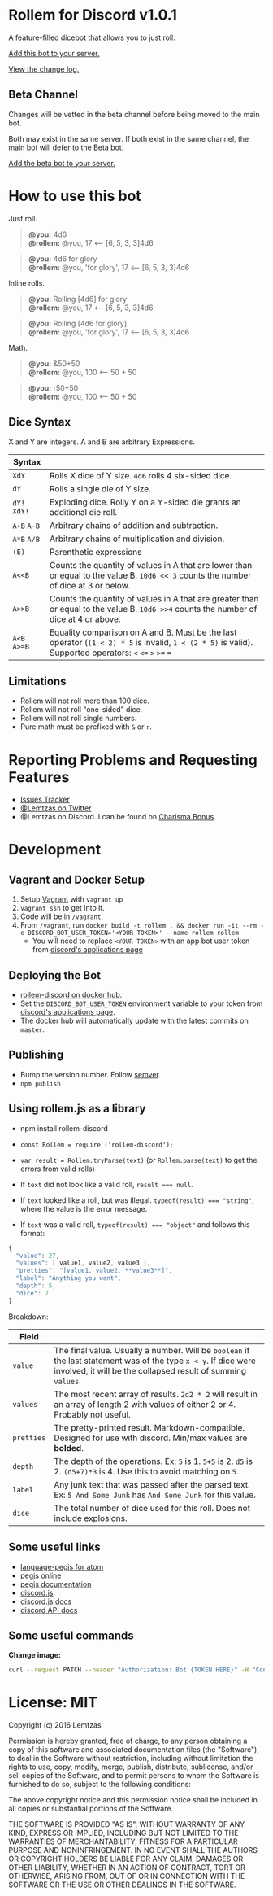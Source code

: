 # Rollem for Discord v1.0.1

A feature-filled dicebot that allows you to just roll.

[Add this bot to your server.](https://discordapp.com/oauth2/authorize?client_id=240732567744151553&scope=bot&permissions=0)

[View the change log.](CHANGELOG.md)

## Beta Channel

Changes will be vetted in the beta channel before being moved to the main bot.

Both may exist in the same server. If both exist in the same channel, the main bot will defer to the Beta bot.

[Add the beta bot to your server.](https://discordapp.com/oauth2/authorize?client_id=263621237127905280&scope=bot&permissions=0)

# How to use this bot

Just roll.

> **@you:** 4d6  
> **@rollem:** @you, 17 ⟵ [6, 5, 3, 3]4d6

> **@you:** 4d6 for glory  
> **@rollem:** @you, 'for glory', 17 ⟵ [6, 5, 3, 3]4d6

Inline rolls.

> **@you:** Rolling [4d6] for glory  
> **@rollem:** @you, 17 ⟵ [6, 5, 3, 3]4d6

> **@you:** Rolling [4d6 for glory]  
> **@rollem:** @you, 'for glory', 17 ⟵ [6, 5, 3, 3]4d6

Math.

> **@you:** &50+50  
> **@rollem:** @you, 100 ⟵ 50 + 50

> **@you:** r50+50  
> **@rollem:** @you, 100 ⟵ 50 + 50

## Dice Syntax

X and Y are integers. A and B are arbitrary Expressions.

| Syntax       |                                                                                                                                                          |
|--------------|----------------------------------------------------------------------------------------------------------------------------------------------------------|
| `XdY`        | Rolls X dice of Y size. `4d6` rolls 4 six-sided dice.                                                                                                    |
| `dY`         | Rolls a single die of Y size.                                                                                                                            |
| `dY!` `XdY!` | Exploding dice. Rolly Y on a Y-sided die grants an additional die roll.                                                                                  |
| `A+B` `A-B`  | Arbitrary chains of addition and subtraction.                                                                                                            |
| `A*B` `A/B`  | Arbitrary chains of multiplication and division.                                                                                                         |
| `(E)`        | Parenthetic expressions                                                                                                                                  |
| `A<<B`       | Counts the quantity of values in A that are lower than or equal to the value B. `10d6 << 3` counts the number of dice at 3 or below.                     |
| `A>>B`       | Counts the quantity of values in A that are greater than or equal to the value B. `10d6 >>4` counts the number of dice at 4 or above.                    |
| `A<B` `A>=B` | Equality comparison on A and B. Must be the last operator (`(1 < 2) * 5` is invalid, `1 < (2 * 5)` is valid). Supported operators: `<` `<=` `>` `>=` `=` |

## Limitations

* Rollem will not roll more than 100 dice.
* Rollem will not roll "one-sided" dice.
* Rollem will not roll single numbers.
* Pure math must be prefixed with `&` or `r`.

# Reporting Problems and Requesting Features

* [Issues Tracker](https://github.com/lemtzas/rollem-discord/issues)
* [@Lemtzas on Twitter](https://twitter.com/lemtzas)
* @Lemtzas on Discord. I can be found on [Charisma Bonus](https://discord.gg/7wVKcUs).

# Development

## Vagrant and Docker Setup

1. Setup [Vagrant](https://www.vagrantup.com/) with `vagrant up`
2. `vagrant ssh` to get into it.
3. Code will be in `/vagrant`.
4. From `/vagrant`, run `docker build -t rollem . && docker run -it --rm -e DISCORD_BOT_USER_TOKEN='<YOUR TOKEN>' --name rollem rollem`
    * You will need to replace `<YOUR TOKEN>` with an app bot user token from [discord's applications page](https://discordapp.com/developers/applications/me)

## Deploying the Bot

* [rollem-discord on docker hub](https://hub.docker.com/r/lemtzas/rollem-discord/).
* Set the `DISCORD_BOT_USER_TOKEN` environment variable to your token from [discord's applications page](https://discordapp.com/developers/applications/me).
* The docker hub will automatically update with the latest commits on `master`.

## Publishing

* Bump the version number. Follow [semver](http://semver.org/).
* `npm publish`

## Using rollem.js as a library

* npm install rollem-discord
* `const Rollem = require ('rollem-discord');`
* `var result = Rollem.tryParse(text)` (or `Rollem.parse(text)` to get the errors from valid rolls)

* If `text` did not look like a valid roll, `result === null`.
* If `text` looked like a roll, but was illegal. `typeof(result) === "string"`, where the value is the error message.
* If `text` was a valid roll, `typeof(result) === "object"` and follows this format:


```js
{
  "value": 27,
  "values": [ value1, value2, value3 ],
  "pretties": "[value1, value2, **value3**]",
  "label": "Anything you want",
  "depth": 5,
  "dice": 7
}
```

Breakdown:

| Field      |                                                                                                                                                                                 |
|------------|---------------------------------------------------------------------------------------------------------------------------------------------------------------------------------|
| `value`    | The final value. Usually a number. Will be `boolean` if the last statement was of the type `x < y`. If dice were involved, it will be the collapsed result of summing `values`. |
| `values`   | The most recent array of results. `2d2 * 2` will result in an array of length 2 with values of either 2 or 4. Probably not useful.                                              |
| `pretties` | The pretty-printed result. Markdown-compatible. Designed for use with discord. Min/max values are **bolded**.                                                                   |
| `depth`    | The depth of the operations. Ex: `5` is 1. `5+5` is 2. `d5` is 2. `(d5+7)*3` is 4. Use this to avoid matching on `5`.                                                           |
| `label`    | Any junk text that was passed after the parsed text. Ex: `5 And Some Junk` has `And Some Junk` for this value.                                                                  |
| `dice`     | The total number of dice used for this roll. Does not include explosions.                                                                                                       |

## Some useful links

* [language-pegjs for atom](https://github.com/atom/language-pegjs)  
* [pegjs online](http://pegjs.org/online)
* [pegjs documentation](http://pegjs.org/documentation)
* [discord.js](https://github.com/hydrabolt/discord.js/)
* [discord.js docs](http://discord.js.org/#!/docs/tag/master)
* [discord API docs](https://discordapp.com/developers/docs/intro)

## Some useful commands

**Change image:**

```sh
curl --request PATCH --header "Authorization: Bot {TOKEN HERE}" -H "Content-Type: application/json" --data '{ "avatar": "{BASE-64 HTML EMBED HERE}" }' https://discordapp.com/api/users/@me
```

# License: MIT

Copyright (c) 2016 Lemtzas

Permission is hereby granted, free of charge, to any person obtaining a copy of this software and associated documentation files (the "Software"), to deal in the Software without restriction, including without limitation the rights to use, copy, modify, merge, publish, distribute, sublicense, and/or sell copies of the Software, and to permit persons to whom the Software is furnished to do so, subject to the following conditions:

The above copyright notice and this permission notice shall be included in all copies or substantial portions of the Software.

THE SOFTWARE IS PROVIDED "AS IS", WITHOUT WARRANTY OF ANY KIND, EXPRESS OR IMPLIED, INCLUDING BUT NOT LIMITED TO THE WARRANTIES OF MERCHANTABILITY, FITNESS FOR A PARTICULAR PURPOSE AND NONINFRINGEMENT. IN NO EVENT SHALL THE AUTHORS OR COPYRIGHT HOLDERS BE LIABLE FOR ANY CLAIM, DAMAGES OR OTHER LIABILITY, WHETHER IN AN ACTION OF CONTRACT, TORT OR OTHERWISE, ARISING FROM, OUT OF OR IN CONNECTION WITH THE SOFTWARE OR THE USE OR OTHER DEALINGS IN THE SOFTWARE.
